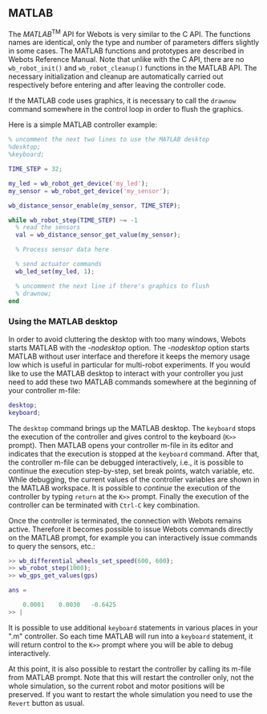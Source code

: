 ## MATLAB

The *MATLAB*<sup>TM</sup> API for Webots is very similar to the C API. The
functions names are identical, only the type and number of parameters differs
slightly in some cases. The MATLAB functions and prototypes are described in
Webots Reference Manual. Note that unlike with the C API, there are no
`wb_robot_init()` and `wb_robot_cleanup()` functions in the MATLAB API. The
necessary initialization and cleanup are automatically carried out respectively
before entering and after leaving the controller code.

If the MATLAB code uses graphics, it is necessary to call the `drawnow` command
somewhere in the control loop in order to flush the graphics.

Here is a simple MATLAB controller example:

```matlab
% uncomment the next two lines to use the MATLAB desktop
%desktop;
%keyboard;

TIME_STEP = 32;

my_led = wb_robot_get_device('my_led');
my_sensor = wb_robot_get_device('my_sensor');

wb_distance_sensor_enable(my_sensor, TIME_STEP);

while wb_robot_step(TIME_STEP) ~= -1
  % read the sensors
  val = wb_distance_sensor_get_value(my_sensor);

  % Process sensor data here

  % send actuator commands
  wb_led_set(my_led, 1);

  % uncomment the next line if there's graphics to flush
  % drawnow;
end
```

### Using the MATLAB desktop

In order to avoid cluttering the desktop with too many windows, Webots starts
MATLAB with the *-nodesktop* option. The *-nodesktop* option starts MATLAB
without user interface and therefore it keeps the memory usage low which is
useful in particular for multi-robot experiments. If you would like to use the
MATLAB desktop to interact with your controller you just need to add these two
MATLAB commands somewhere at the beginning of your controller m-file:

```matlab
desktop;
keyboard;
```

The `desktop` command brings up the MATLAB desktop. The `keyboard` stops the
execution of the controller and gives control to the keyboard (`K>>` prompt).
Then MATLAB opens your controller m-file in its editor and indicates that the
execution is stopped at the `keyboard` command. After that, the controller
m-file can be debugged interactively, i.e., it is possible to continue the
execution step-by-step, set break points, watch variable, etc. While debugging,
the current values of the controller variables are shown in the MATLAB
workspace. It is possible to *continue* the execution of the controller by
typing `return` at the `K>>` prompt. Finally the execution of the controller can
be terminated with `Ctrl-C` key combination.

Once the controller is terminated, the connection with Webots remains active.
Therefore it becomes possible to issue Webots commands directly on the MATLAB
prompt, for example you can interactively issue commands to query the sensors,
etc.:

```matlab
>> wb_differential_wheels_set_speed(600, 600);
>> wb_robot_step(1000);
>> wb_gps_get_values(gps)

ans =

    0.0001    0.0030   -0.6425
>> |
```

It is possible to use additional `keyboard` statements in various places in your
".m" controller. So each time MATLAB will run into a `keyboard` statement, it
will return control to the `K>>` prompt where you will be able to debug
interactively.

At this point, it is also possible to restart the controller by calling its
m-file from MATLAB prompt. Note that this will restart the controller only, not
the whole simulation, so the current robot and motor positions will be
preserved. If you want to restart the whole simulation you need to use the
`Revert` button as usual.

